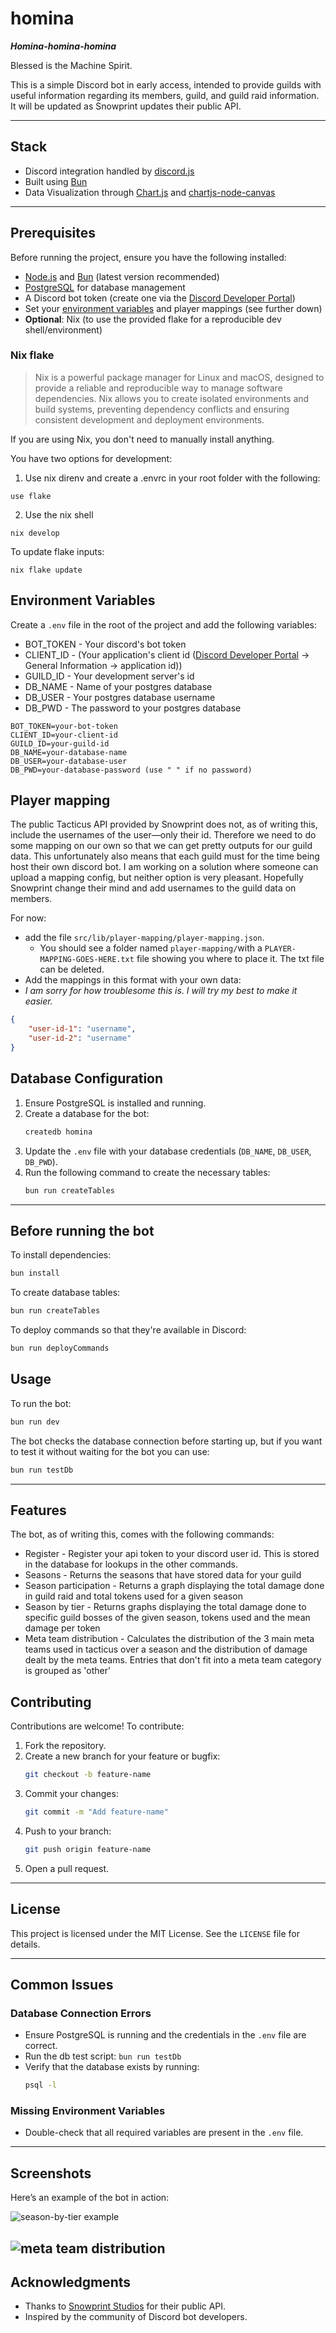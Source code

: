 # homina

**_Homina-homina-homina_**

Blessed is the Machine Spirit.

This is a simple Discord bot in early access, intended to provide guilds with useful information regarding its members, guild, and guild raid information. It will be updated as Snowprint updates their public API.

---

## Stack

-   Discord integration handled by [discord.js](https://discord.js.org/docs/packages/discord.js/14.18.0)
-   Built using [Bun](https://bun.sh/)
-   Data Visualization through [Chart.js](https://www.chartjs.org/) and [chartjs-node-canvas](https://github.com/SeanSobey/ChartjsNodeCanvas)

---

## Prerequisites

Before running the project, ensure you have the following installed:

-   [Node.js](https://nodejs.org/) and [Bun](https://bun.sh/) (latest version recommended)
-   [PostgreSQL](https://www.postgresql.org/) for database management
-   A Discord bot token (create one via the [Discord Developer Portal](https://discord.com/developers/applications))
-   Set your [environment variables](#environment-variables) and player mappings (see further down)
-   **Optional**: Nix (to use the provided flake for a reproducible dev shell/environment)

### Nix flake

> Nix is a powerful package manager for Linux and macOS, designed to provide a reliable and reproducible way to manage software dependencies. Nix allows you to create isolated environments and build systems, preventing dependency conflicts and ensuring consistent development and deployment environments.

If you are using Nix, you don't need to manually install anything.

You have two options for development:

1. Use nix direnv and create a .envrc in your root folder with the following:

```shell
use flake
```

2. Use the nix shell

```shell
nix develop
```

To update flake inputs:

```shell
nix flake update
```

## Environment Variables

Create a `.env` file in the root of the project and add the following variables:

-   BOT_TOKEN - Your discord's bot token
-   CLIENT_ID - (Your application's client id ([Discord Developer Portal](https://discord.com/developers/applications) -> General Information -> application id))
-   GUILD_ID - Your development server's id
-   DB_NAME - Name of your postgres database
-   DB_USER - Your postgres database username
-   DB_PWD - The password to your postgres database

```plaintext
BOT_TOKEN=your-bot-token
CLIENT_ID=your-client-id
GUILD_ID=your-guild-id
DB_NAME=your-database-name
DB_USER=your-database-user
DB_PWD=your-database-password (use " " if no password)
```

## Player mapping

The public Tacticus API provided by Snowprint does not, as of writing this, include the usernames of the user—only their id. Therefore we need to do some mapping on our own so that we can get pretty outputs for our guild data. This unfortunately also means that each guild must for the time being host their own discord bot. I am working on a solution where someone can upload a mapping config, but neither option is very pleasant. Hopefully Snowprint change their mind and add usernames to the guild data on members.

For now:

-   add the file `src/lib/player-mapping/player-mapping.json`.
    -   You should see a folder named `player-mapping/`with a `PLAYER-MAPPING-GOES-HERE.txt` file showing you where to place it. The txt file can be deleted.
-   Add the mappings in this format with your own data:
-   _I am sorry for how troublesome this is. I will try my best to make it easier._

```json
{
    "user-id-1": "username",
    "user-id-2": "username"
}
```

## Database Configuration

1. Ensure PostgreSQL is installed and running.
2. Create a database for the bot:
    ```bash
    createdb homina
    ```
3. Update the `.env` file with your database credentials (`DB_NAME`, `DB_USER`, `DB_PWD`).
4. Run the following command to create the necessary tables:
    ```bash
    bun run createTables
    ```

---

## Before running the bot

To install dependencies:

```bash
bun install
```

To create database tables:

```bash
bun run createTables
```

To deploy commands so that they're available in Discord:

```bash
bun run deployCommands
```

## Usage

To run the bot:

```bash
bun run dev
```

The bot checks the database connection before starting up, but if you want to test it without waiting for the bot you can use:

```bash
bun run testDb
```

---

## Features

The bot, as of writing this, comes with the following commands:

-   Register - Register your api token to your discord user id. This is stored in the database for lookups in the other commands.
-   Seasons - Returns the seasons that have stored data for your guild
-   Season participation - Returns a graph displaying the total damage done in guild raid and total tokens used for a given season
-   Season by tier - Returns graphs displaying the total damage done to specific guild bosses of the given season, tokens used and the mean damage per token
-   Meta team distribution - Calculates the distribution of the 3 main meta teams used in tacticus over a season and the distribution of damage dealt by the meta teams. Entries that don't fit into a meta team category is grouped as 'other'

## Contributing

Contributions are welcome! To contribute:

1. Fork the repository.
2. Create a new branch for your feature or bugfix:
    ```bash
    git checkout -b feature-name
    ```
3. Commit your changes:
    ```bash
    git commit -m "Add feature-name"
    ```
4. Push to your branch:
    ```bash
    git push origin feature-name
    ```
5. Open a pull request.

---

## License

This project is licensed under the MIT License. See the `LICENSE` file for details.

---

## Common Issues

### Database Connection Errors

-   Ensure PostgreSQL is running and the credentials in the `.env` file are correct.
-   Run the db test script: `bun run testDb`
-   Verify that the database exists by running:
    ```bash
    psql -l
    ```

### Missing Environment Variables

-   Double-check that all required variables are present in the `.env` file.

---

## Screenshots

Here’s an example of the bot in action:

![season-by-tier example](docs/img/season-by-tier.png)

## ![meta team distribution](docs/img/meta-distribution.png)

## Acknowledgments

-   Thanks to [Snowprint Studios](https://snowprintstudios.com/) for their public API.
-   Inspired by the community of Discord bot developers.
